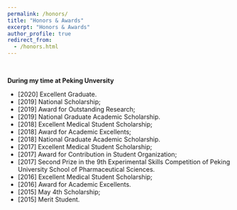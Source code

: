 ```yaml
---
permalink: /honors/
title: "Honors & Awards"
excerpt: "Honors & Awards"
author_profile: true
redirect_from: 
  - /honors.html
---
```

<br>

**During my time at Peking Unversity**

- [2020] Excellent Graduate.
- [2019] National Scholarship;
- [2019] Award for Outstanding Research;
- [2019] National Graduate Academic Scholarship.
- [2018] Excellent Medical Student Scholarship;
- [2018] Award for Academic Excellents;
- [2018] National Graduate Academic Scholarship.
- [2017] Excellent Medical Student Scholarship;
- [2017] Award for Contribution in Student Organization;
- [2017] Second Prize in the 9th Experimental Skills Competition of Peking University School of Pharmaceutical Sciences.
- [2016] Excellent Medical Student Scholarship;
- [2016] Award for Academic Excellents.
- [2015] May 4th Scholarship;
- [2015] Merit Student.
